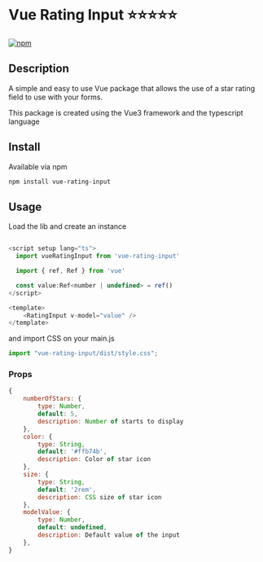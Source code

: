 # Vue Rating Input ⭐⭐⭐⭐⭐

[![npm](https://img.shields.io/npm/v/vue-rating-input)](https://www.npmjs.com/package/vue-rating-input)

## Description
A simple and easy to use Vue package that allows the use of a star rating field to use with your forms.

This package is created using the Vue3 framework and the typescript language


## Install
Available via npm
```sh
npm install vue-rating-input
```

## Usage
Load the lib and create an instance
```javascript

<script setup lang="ts">
  import vueRatingInput from 'vue-rating-input'

  import { ref, Ref } from 'vue'

  const value:Ref<number | undefined> = ref()
</script>

<template>
    <RatingInput v-model="value" />
</template>
```

and import CSS on your main.js
```javascript
import "vue-rating-input/dist/style.css";
```

### Props
```javascript
{
    numberOfStars: {
        type: Number,
        default: 5,
        description: Number of starts to display
    },
    color: {
        type: String,
        default: '#ffb74b',
        description: Color of star icon
    },
    size: {
        type: String,
        default: '2rem',
        description: CSS size of star icon
    },
    modelValue: {
        type: Number,
        default: undefined,
        description: Default value of the input
    },
}
```